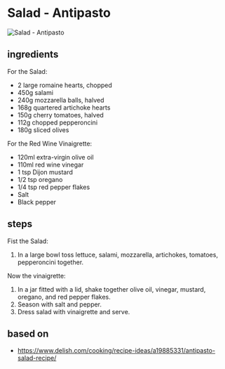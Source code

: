 # Salad - Antipasto

![Salad - Antipasto](images/salad-—-antipasto.jpg)

## ingredients

For the Salad:

- 2 large romaine hearts, chopped
- 450g salami
- 240g mozzarella balls, halved
- 168g quartered artichoke hearts
- 150g cherry tomatoes, halved
- 112g chopped pepperoncini
- 180g sliced olives

For the Red Wine Vinaigrette:

- 120ml extra-virgin olive oil
- 110ml red wine vinegar
- 1 tsp Dijon mustard
- 1/2 tsp oregano
- 1/4 tsp red pepper flakes
- Salt
- Black pepper

## steps

Fist the Salad:

1. In a large bowl toss lettuce, salami, mozzarella, artichokes, tomatoes, pepperoncini together.

Now the vinaigrette:

1. In a jar fitted with a lid, shake together olive oil, vinegar, mustard, oregano, and red pepper flakes.
2. Season with salt and pepper.
3. Dress salad with vinaigrette and serve.

## based on

- https://www.delish.com/cooking/recipe-ideas/a19885331/antipasto-salad-recipe/
